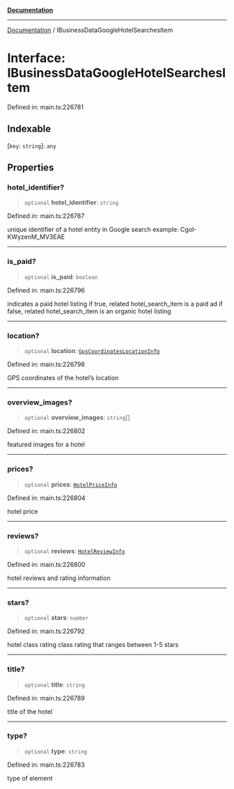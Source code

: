 [**Documentation**](../README.md)

***

[Documentation](../README.md) / IBusinessDataGoogleHotelSearchesItem

# Interface: IBusinessDataGoogleHotelSearchesItem

Defined in: main.ts:226781

## Indexable

\[`key`: `string`\]: `any`

## Properties

### hotel\_identifier?

> `optional` **hotel\_identifier**: `string`

Defined in: main.ts:226787

unique identifier of a hotel entity in Google search
example:
CgoI-KWyzenM_MV3EAE

***

### is\_paid?

> `optional` **is\_paid**: `boolean`

Defined in: main.ts:226796

indicates a paid hotel listing
if true, related hotel_search_item is a paid ad
if false, related hotel_search_item is an organic hotel listing

***

### location?

> `optional` **location**: [`GpsCoordinatesLocationInfo`](../classes/GpsCoordinatesLocationInfo.md)

Defined in: main.ts:226798

GPS coordinates of the hotel’s location

***

### overview\_images?

> `optional` **overview\_images**: `string`[]

Defined in: main.ts:226802

featured images for a hotel

***

### prices?

> `optional` **prices**: [`HotelPriceInfo`](../classes/HotelPriceInfo.md)

Defined in: main.ts:226804

hotel price

***

### reviews?

> `optional` **reviews**: [`HotelReviewInfo`](../classes/HotelReviewInfo.md)

Defined in: main.ts:226800

hotel reviews and rating information

***

### stars?

> `optional` **stars**: `number`

Defined in: main.ts:226792

hotel class rating
class rating that ranges between 1-5 stars

***

### title?

> `optional` **title**: `string`

Defined in: main.ts:226789

title of the hotel

***

### type?

> `optional` **type**: `string`

Defined in: main.ts:226783

type of element
